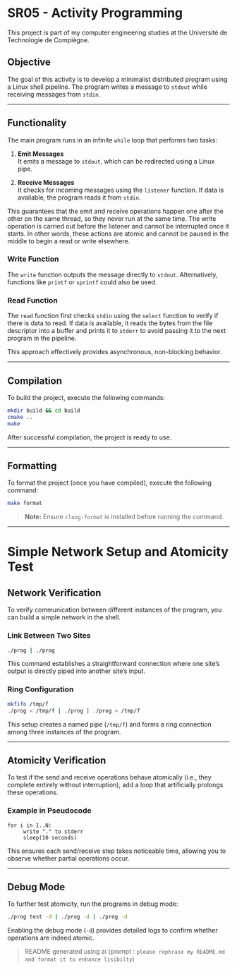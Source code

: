 # SR05 - Activity Programming

This project is part of my computer engineering studies at the Université de Technologie de Compiègne.

## Objective

The goal of this activity is to develop a minimalist distributed program using a Linux shell pipeline. The program writes a message to `stdout` while receiving messages from `stdin`.

---

## Functionality

The main program runs in an infinite `while` loop that performs two tasks:

1. **Emit Messages**  
    It emits a message to `stdout`, which can be redirected using a Linux pipe.

2. **Receive Messages**  
    It checks for incoming messages using the `listener` function. If data is available, the program reads it from `stdin`.

This guarantees that the emit and receive operations happen one after the other on the same thread, so they never run at the same time. The write operation is carried out before the listener and cannot be interrupted once it starts. In other words, these actions are atomic and cannot be paused in the middle to begin a read or write elsewhere.

### Write Function

The `write` function outputs the message directly to `stdout`. Alternatively, functions like `printf` or `sprintf` could also be used.

### Read Function

The `read` function first checks `stdin` using the `select` function to verify if there is data to read. If data is available, it reads the bytes from the file descriptor into a buffer and prints it to `stderr` to avoid passing it to the next program in the pipeline.

This approach effectively provides asynchronous, non-blocking behavior.

---

## Compilation

To build the project, execute the following commands:

```sh
mkdir build && cd build
cmake ..
make
```

After successful compilation, the project is ready to use.

---

## Formatting

To format the project (once you have compiled), execute the following command:

```sh
make format
```

> **Note:** Ensure `clang-format` is installed before running the command.

---

# Simple Network Setup and Atomicity Test

## Network Verification

To verify communication between different instances of the program, you can build a simple network in the shell.

### Link Between Two Sites

```bash
./prog | ./prog
```

This command establishes a straightforward connection where one site’s output is directly piped into another site’s input.

### Ring Configuration

```bash
mkfifo /tmp/f
./prog < /tmp/f | ./prog | ./prog > /tmp/f
```

This setup creates a named pipe (`/tmp/f`) and forms a ring connection among three instances of the program.

---

## Atomicity Verification

To test if the send and receive operations behave atomically (i.e., they complete entirely without interruption), add a loop that artificially prolongs these operations.

### Example in Pseudocode

```pseudo
for i in 1..N:
     write "." to stderr
     sleep(10 seconds)
```

This ensures each send/receive step takes noticeable time, allowing you to observe whether partial operations occur.

---

## Debug Mode

To further test atomicity, run the programs in debug mode:

```bash
./prog test -d | ./prog -d | ./prog -d
```

Enabling the debug mode (`-d`) provides detailed logs to confirm whether operations are indeed atomic.


> README generated using ai (prompt :  `please rephrase my README.md and format it to enhance lisibilty`)